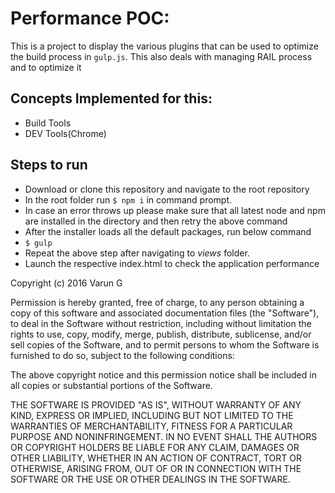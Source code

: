 # Performance POC:

This is a project to display the various plugins that can be used to optimize the build process in ```gulp.js```. 
This also deals with managing RAIL process and to optimize it


## Concepts Implemented for this:
* Build Tools
* DEV Tools(Chrome)
 

## Steps to run
* Download or clone this repository and navigate to the root repository
* In the root folder run ```$ npm i``` in command prompt.
* In case an error throws up please make sure that all latest node and npm are installed in the directory and then retry the above command
* After the installer loads all the default packages, run below command
* ```$ gulp```
* Repeat the above step after navigating to *views* folder.
* Launch the respective index.html to check the application performance

Copyright (c) 2016 Varun G

Permission is hereby granted, free of charge, to any person obtaining a copy
of this software and associated documentation files (the "Software"), to deal
in the Software without restriction, including without limitation the rights
to use, copy, modify, merge, publish, distribute, sublicense, and/or sell
copies of the Software, and to permit persons to whom the Software is
furnished to do so, subject to the following conditions:

The above copyright notice and this permission notice shall be included in all
copies or substantial portions of the Software.

THE SOFTWARE IS PROVIDED "AS IS", WITHOUT WARRANTY OF ANY KIND, EXPRESS OR
IMPLIED, INCLUDING BUT NOT LIMITED TO THE WARRANTIES OF MERCHANTABILITY,
FITNESS FOR A PARTICULAR PURPOSE AND NONINFRINGEMENT. IN NO EVENT SHALL THE
AUTHORS OR COPYRIGHT HOLDERS BE LIABLE FOR ANY CLAIM, DAMAGES OR OTHER
LIABILITY, WHETHER IN AN ACTION OF CONTRACT, TORT OR OTHERWISE, ARISING FROM,
OUT OF OR IN CONNECTION WITH THE SOFTWARE OR THE USE OR OTHER DEALINGS IN THE
SOFTWARE.
